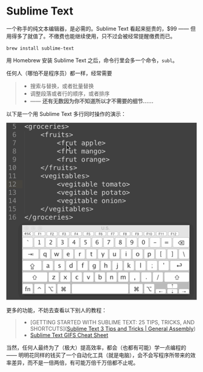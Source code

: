 # Sublime Text

一个称手的纯文本编辑器，是必需的。Sublime Text 看起来挺贵的，$99 —— 但用得多了就值了。不缴费也能继续使用，只不过会被经常提醒缴费而已。

```
brew install sublime-text
```

用 Homebrew 安装 Sublime Text 之后，命令行里会多一个命令，`subl`。

任何人（哪怕不是程序员）都一样，经常需要

> * 搜索与替换，或者批量替换
> * 调整段落或者行的顺序，或者排序
> * —— **还有无数因为你不知道所以才不需要的细节……**

以下是一个用 Sublime Text 多行同时操作的演示：

![](images/sublimetext-multiselection.gif)

更多的功能，不妨去查看以下别人的教程：

> * [GETTING STARTED WITH SUBLIME TEXT: 25 TIPS, TRICKS, AND SHORTCUTS]([Sublime Text 3 Tips and Tricks | General Assembly](https://generalassemb.ly/blog/sublime-text-3-tips-tricks-shortcuts/))
> * [Sublime Text GIFS Cheat Sheet](https://www.shortcutfoo.com/blog/sublime-text-3-gifs-cheat-sheet/)

当然，任何人最终为了（极大）提高效率，都会（也都有可能）学一点编程的 —— 明明花同样的钱买了一个自动化工具（就是电脑），会不会写程序所带来的效率差异，而不是一倍两倍，有可能万倍千万倍都不止呢。

